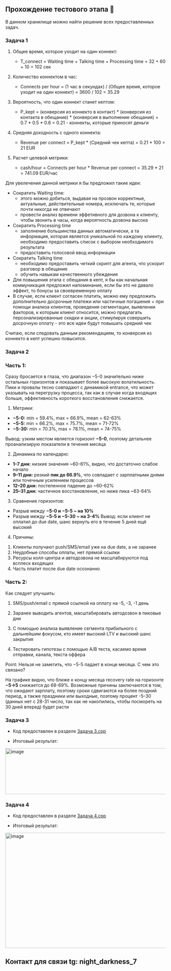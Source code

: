 ## Прохождение тестового этапа :tada:

В данном хранилище можно найти решение всех предоставленных задач. 

### Задача 1

1) Общее время, которое уходит на один коннект:
   - T_connect = Waiting time + Talking time + Processing time = 32 + 60 + 10 = 102 сек

2) Количество коннектом в час:
   - Connects per hour = (1 час в секундах) / (Общее время, которое уходит на один коннект) = 3600 / 102 = 35.29  

4) Вероятность, что один коннект станет кептом:
   - P_kept = (конверсия из коннекто в контакт) * (конверсия из контакта в обещание) * (конверсия в выполнение обещания) = 0.7 * 0.5 * 0.6 = 0.21 - коннекты, которые приносят деньги

5) Средняя доходность с одного коннекта:
   - Revenue per connect = P_kept * (Средний чек кепта) = 0.21 * 100 = 21 EUR

6) Расчет целевой метрики:
   - cash/hour = Connects per hour * Revenue per connect = 35.29 * 21 = 741.09 EUR/час 

Для увелечения данной метрики я бы предложил такие идеи:

- Сократить Waiting time:
   - этого можно добиться, выдавая на прозвон корректные, актуальные, действительные номера, исключать те, которые почти никогда не отвечают
   - провести анализ времени эффетивного для дозвона к клиенту, чтобы звонить в часы, когда вероятность дозвона высока
- Сократить Processing time
   - заполнение большинства данных автоматически, а та информация, которая является уникальной по каждому клиенту, необходимо предоставить список с выбором необходимого результата
   - предоставить голосовой ввод информации
- Сократить Talking time
   - необходимо предоставить четкий скрипт для агента, что ускорит разговор в обещание
   - обучить навыкам качественного убеждения
- Для повышения этапа с обещания в кепт, я бы как начальная коммуникация предложил напоминание, если бы это не давало эффект, то бонусы за своевременную оплату
- В случае, если клиент согласен платить, можно ему предложить дополнительно досрочные платежи или частичные погашения + при помощи анализа клиентов, проведения сегментации, выявлении факторов, к которым клиент относится, можно предлагать персонализированные скидки и акции, стимулируя совершить досрочную оплату - это все идеи будут повышать средний чек 

Считаю, если следовать данным рекомендациям, то конверсия из коннекто в кепт успешно повысится.

### Задача 2

### Часть 1:

Сразу бросается в глаза, что диапазон −5-0 значительно ниже остальных горизонтов и показывает более высокую волатильность.
Пики и провалы тесно совпадают с динамикой entrance, что может указывать на перегрузку процесса, так как в случае когда входящих больше, эффективность короткого восстановления снижается.
1) Метрики:

* **−5-0:** min = 59.4%, max = 66.9%, mean = 62-63%
* **−5-5:** min = 66.2%, max = 75.7%, mean = 71-72%
* **−5-30:** min = 70.3%, max = 78.1%, mean = 74-75%

Вывод: узким местом является горизонт **−5-0**, поэтому детальнее проанализирую показатели в течения месяца

2) Динамика по календарю:

* **1–7 дни:** низкие значения ~60-61%, видно, что достаточно слабое начало
* **9–11 дни:** резкий **пик до 66.9%**, что совпадает с зарплатными днями или точечным усилением процессов
* **12–20 дни:** постепенное падение до ~60-62% 
* **25–31 дни:** частичное восстановление, но ниже пика ~63-64%

3) Сравнение горизонтов:

* Разрыв между **−5-0 и −5-5 ~ на 10%**
* Разрыв между **−5-5 и −5-30 ~ на 3-4%**
Вывод: если клиент не оплатил до due date, шанс вернуть его в течение 5 дней ещё высокий
 
4) Причины:

1. Клиенты получают push/SMS/email уже на due date, а не заранее
2. Неудобные способы оплаты, нет прямой ссылки
3. Ресурсы колл-центра и автодозвона не масштабируются под всплеск входящих 
4. Часть платит после due date осознанно 

### Часть 2:

Как следует улучшить:

1. SMS/push/email с прямой ссылкой на оплату на -5, -3, -1 день
2. Заранее выводить агентов, масштабировать автодозвон в пиковые дни
 
3. С помощью анализа выявление сегмента прибильного с дальнейшим фокусом, кто имеет высокий LTV и высокий шанс закрытия

4. Тестировать гипотезы с помощью А/B теста, касаемо время отправки, канала, текста оффера

Point: Нельзя не заметить, что −5-5 падает в конце месяца. С чем это связано?

На графике видно, что ближе к концу месяца recovery rate на горизонте **−5→5** снижается до 68-69%. Возможные причины заключаются в том, что ожидают зарплату, поэтому сроки сдвигаются на более поздний период, а также праздники или выходные, поэтому процент -5-30 (данных нет с 28-31 число, так как не накопились, чтобы посмореть на 30 дней вперед) будет расти 
 
### Задача 3

- Код предоставлен в разделе [Задача 3.cpp](https://github.com/daniait07/Collection-analyst-skill-test/blob/main/Задача%203.sql)

- Итоговый результат:
<img width="750" height="144" alt="image" src="https://github.com/user-attachments/assets/85aff6a8-619f-4cda-85ab-78827c328e54" />

### Задача 4

- Код предоставлен в разделе [Задача 4.cpp](https://github.com/daniait07/Collection-analyst-skill-test/blob/main/Задача%204.sql)

- Итоговый результат:
<img width="568" height="361" alt="image" src="https://github.com/user-attachments/assets/925a9eb0-9cc0-4d6f-85cd-5f97679adb0b" />


## Контакт для связи tg: night_darkness_7
